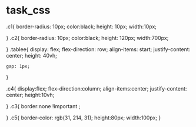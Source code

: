 # task_css


.c1{
    border-radius: 10px;
    color:black;
    height: 10px;
    width:10px;

}
.c2{
    border-radius: 10px;
    color:black;
    height: 120px;
    width:700px;

}
.tablee{
    display: flex;
    flex-direction: row;
    align-items: start;
    justify-content: center;
    height: 40vh;
    
    gap: 1px;
   
}

.c4{
    display:flex;
    flex-direction:column;
    align-items:center;
    justify-content: center;
    height:10vh;
    
    
    
}
.c3{
    border:none !important ;
    
}
.c5{
    border-color: rgb(31, 214, 31);
    height:80px;
    width:100px;
}
